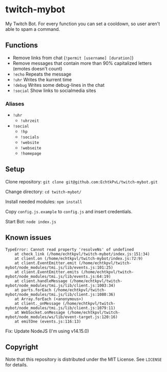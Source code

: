 # twitch-mybot
My Twitch Bot. For every function you can set a cooldown, so user aren't able to spam a command.

## Functions
- Remove links from chat (`!permit [username] [duration]`)
- Remove messages that contain more than 90% capitalized letters (emotes doesn't count)
- `!echo` Repeats the message
- `!uhr` Writes the kurrent time
- `!debug` Writes some debug-lines in the chat
- `!social` Show links to socialmedia sites

### Aliases
- `!uhr`
    - `!uhrzeit`
- `!social`
    - `!hp`
    - `!socials`
    - `!website`
    - `!webseite`
    - `!homepage`


## Setup
Clone repository: `git clone git@github.com:EchtkPvL/twitch-mybot.git`

Change directory: `cd twitch-mybot/`

Install needed modules: `npm install`

Copy `config.js.example` to `config.js` and insert credentials.

Start Bot: `node index.js`

## Known issues
```
TypeError: Cannot read property 'resolveNs' of undefined
    at check_link (/home/echtkpvl/twitch-mybot/index.js:151:34)
    at client.on (/home/echtkpvl/twitch-mybot/index.js:72:9)
    at client.EventEmitter.emit (/home/echtkpvl/twitch-mybot/node_modules/tmi.js/lib/events.js:101:25)
    at client.EventEmitter.emits (/home/echtkpvl/twitch-mybot/node_modules/tmi.js/lib/events.js:64:19)
    at client.handleMessage (/home/echtkpvl/twitch-mybot/node_modules/tmi.js/lib/client.js:1003:34)
    at parts.forEach (/home/echtkpvl/twitch-mybot/node_modules/tmi.js/lib/client.js:1080:36)
    at Array.forEach (<anonymous>)
    at client._onMessage (/home/echtkpvl/twitch-mybot/node_modules/tmi.js/lib/client.js:1079:11)
    at WebSocket.onMessage (/home/echtkpvl/twitch-mybot/node_modules/ws/lib/event-target.js:120:16)
    at emitOne (events.js:116:13)
```
Fix: Update NodeJS (I'm using v14.15.0)

## Copyright
Note that this repository is distributed under the MIT License. See `LICENSE` for details.
